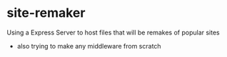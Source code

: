 # site-remaker
Using a Express Server to host files that will be remakes of popular sites
- also trying to make any middleware from scratch
